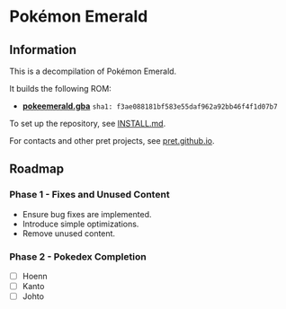 # Pokémon Emerald

## Information
This is a decompilation of Pokémon Emerald.

It builds the following ROM:

* [**pokeemerald.gba**](https://datomatic.no-intro.org/index.php?page=show_record&s=23&n=1961) `sha1: f3ae088181bf583e55daf962a92bb46f4f1d07b7`

To set up the repository, see [INSTALL.md](INSTALL.md).

For contacts and other pret projects, see [pret.github.io](https://pret.github.io/).

## Roadmap
### Phase 1 - Fixes and Unused Content
- Ensure bug fixes are implemented.
- Introduce simple optimizations.
- Remove unused content.

### Phase 2 - Pokedex Completion
- [ ] Hoenn
- [ ] Kanto
- [ ] Johto
